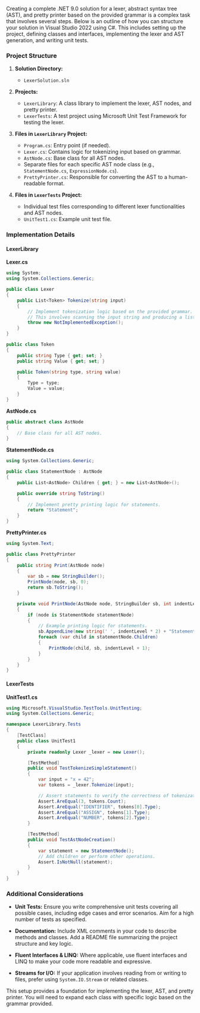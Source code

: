 ﻿Creating a complete .NET 9.0 solution for a lexer, abstract syntax tree (AST), and pretty printer based on the provided grammar is a complex task that involves several steps. Below is an outline of how you can structure your solution in Visual Studio 2022 using C#. This includes setting up the project, defining classes and interfaces, implementing the lexer and AST generation, and writing unit tests.

### Project Structure

1. **Solution Directory:**
   - `LexerSolution.sln`

2. **Projects:**
   - `LexerLibrary`: A class library to implement the lexer, AST nodes, and pretty printer.
   - `LexerTests`: A test project using Microsoft Unit Test Framework for testing the lexer.

3. **Files in `LexerLibrary` Project:**
   - `Program.cs`: Entry point (if needed).
   - `Lexer.cs`: Contains logic for tokenizing input based on grammar.
   - `AstNode.cs`: Base class for all AST nodes.
   - Separate files for each specific AST node class (e.g., `StatementNode.cs`, `ExpressionNode.cs`).
   - `PrettyPrinter.cs`: Responsible for converting the AST to a human-readable format.

4. **Files in `LexerTests` Project:**
   - Individual test files corresponding to different lexer functionalities and AST nodes.
   - `UnitTest1.cs`: Example unit test file.

### Implementation Details

#### LexerLibrary

**Lexer.cs**

```csharp
using System;
using System.Collections.Generic;

public class Lexer
{
    public List<Token> Tokenize(string input)
    {
        // Implement tokenization logic based on the provided grammar.
        // This involves scanning the input string and producing a list of tokens.
        throw new NotImplementedException();
    }
}

public class Token
{
    public string Type { get; set; }
    public string Value { get; set; }

    public Token(string type, string value)
    {
        Type = type;
        Value = value;
    }
}
```

**AstNode.cs**

```csharp
public abstract class AstNode
{
    // Base class for all AST nodes.
}
```

**StatementNode.cs**

```csharp
using System.Collections.Generic;

public class StatementNode : AstNode
{
    public List<AstNode> Children { get; } = new List<AstNode>();

    public override string ToString()
    {
        // Implement pretty printing logic for statements.
        return "Statement";
    }
}
```

**PrettyPrinter.cs**

```csharp
using System.Text;

public class PrettyPrinter
{
    public string Print(AstNode node)
    {
        var sb = new StringBuilder();
        PrintNode(node, sb, 0);
        return sb.ToString();
    }

    private void PrintNode(AstNode node, StringBuilder sb, int indentLevel)
    {
        if (node is StatementNode statementNode)
        {
            // Example printing logic for statements.
            sb.AppendLine(new string(' ', indentLevel * 2) + "Statement");
            foreach (var child in statementNode.Children)
            {
                PrintNode(child, sb, indentLevel + 1);
            }
        }
    }
}
```

#### LexerTests

**UnitTest1.cs**

```csharp
using Microsoft.VisualStudio.TestTools.UnitTesting;
using System.Collections.Generic;

namespace LexerLibrary.Tests
{
    [TestClass]
    public class UnitTest1
    {
        private readonly Lexer _lexer = new Lexer();

        [TestMethod]
        public void TestTokenizeSimpleStatement()
        {
            var input = "x = 42";
            var tokens = _lexer.Tokenize(input);

            // Assert statements to verify the correctness of tokenization.
            Assert.AreEqual(3, tokens.Count);
            Assert.AreEqual("IDENTIFIER", tokens[0].Type);
            Assert.AreEqual("ASSIGN", tokens[1].Type);
            Assert.AreEqual("NUMBER", tokens[2].Type);
        }

        [TestMethod]
        public void TestAstNodeCreation()
        {
            var statement = new StatementNode();
            // Add children or perform other operations.
            Assert.IsNotNull(statement);
        }
    }
}
```

### Additional Considerations

- **Unit Tests:** Ensure you write comprehensive unit tests covering all possible cases, including edge cases and error scenarios. Aim for a high number of tests as specified.
  
- **Documentation:** Include XML comments in your code to describe methods and classes. Add a README file summarizing the project structure and key logic.

- **Fluent Interfaces & LINQ:** Where applicable, use fluent interfaces and LINQ to make your code more readable and expressive.

- **Streams for I/O:** If your application involves reading from or writing to files, prefer using `System.IO.Stream` or related classes.

This setup provides a foundation for implementing the lexer, AST, and pretty printer. You will need to expand each class with specific logic based on the grammar provided.